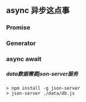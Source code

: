 ## async 异步这点事
### Promise 
### Generator
### async await

##### data数据需要json-server服务 
    > npm install -g json-server
    > json-server ./data/db.js
